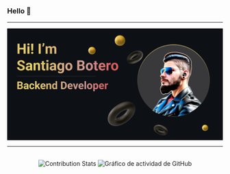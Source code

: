 ### Hello 👋

---

<div align="center" style="background: #0d1015">
    <img src="assets/banner.jpg" loading="lazy" style="max-height: 300px; aspect-ratio: 4:1">
</div>

---

<br>

<div align="center" style="display: inline-block; height: 150px; width: 100%">
    <img src="https://github-contribution-stats.vercel.app/api/?username=boterop" alt="Contribution Stats" loading="lazy">
    <img src="https://github-readme-activity-graph.vercel.app/graph?username=boterop&theme=react-dark" alt="Gráfico de actividad de GitHub" loading="lazy">
</div>
